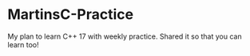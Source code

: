 # MartinsC-Practice
My plan to learn C++ 17 with weekly practice. Shared it so that you can learn too!

